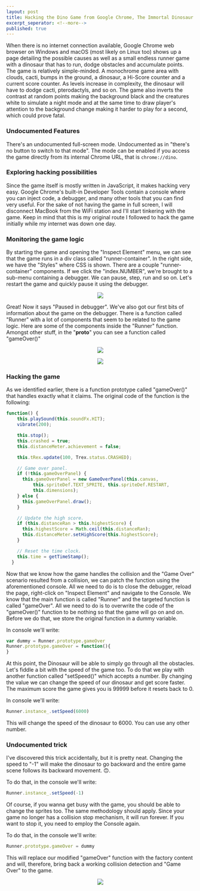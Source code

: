 ```yaml
---
layout: post
title: Hacking the Dino Game from Google Chrome, The Immortal Dinosaur
excerpt_seperator: <!--more-->
published: true
---
```


When there is no internet connection available, Google Chrome web browser on Windows and macOS (most likely on Linux too) shows up a page detailing the possible causes as well as a small endless runner game with a dinosaur that has to run, dodge obstacles and accumulate points. The game is relatively simple-minded. A monochrome game area with clouds, cacti, bumps in the ground, a dinosaur, a Hi-Score counter and a current score counter. As levels increase in complexity, the dinosaur will have to dodge cacti, pterodactyls, and so on. The game also inverts the contrast at random points making the background black and the creatures white to simulate a night mode and at the same time to draw player's attention to the background change making it harder to play for a second, which could prove fatal.

### Undocumented Features
There's an undocumented full-screen mode. Undocumented as in "there's no button to switch to that mode". The mode can be enabled if you access the game directly from its internal Chrome URL, that is `chrome://dino`.

### Exploring hacking possibilities
Since the game itself is mostly written in JavaScript, it makes hacking very easy. Google Chrome's built-in Developer Tools contain a console where you can inject code, a debugger, and many other tools that you can find very useful. For the sake of not having the game in full screen, I will disconnect MacBook from the WiFi station and I'll start tinkering with the game. Keep in mind that this is my original route I followed to hack the game initially while my internet was down one day.

### Monitoring the game logic
By starting the game and opening the "Inspect Element" menu, we can see that the game runs in a div class called "runner-container". In the right side, we have the "Styles" where CSS is shown. There are a couple "runner-container" components. If we click the "index.NUMBER", we're brought to a sub-menu containing a debugger. We can pause, step, run and so on. Let's restart the game and quickly pause it using the debugger.

<p align="center">
  <img src="https://user-images.githubusercontent.com/15067741/40609789-c7837376-623d-11e8-8a07-8926d31258e8.png"/>
</p>

Great! Now it says "Paused in debugger". We've also got our first bits of information about the game on the debugger. There is a function called "Runner" with a lot of components that seem to be related to the game logic. Here are some of the components inside the "Runner" function. Amongst other stuff, in the "__proto__" you can see a function called "gameOver()"

<p align="center">
  <img src="https://user-images.githubusercontent.com/15067741/40610200-6a65f432-623f-11e8-8e0e-de418a4263b3.png"/>
</p>

<p align="center">
  <img src="https://user-images.githubusercontent.com/15067741/40609799-cade4da2-623d-11e8-874f-431d82adb0e6.png"/>
</p>

### Hacking the game

As we identified earlier, there is a function prototype called "gameOver()" that handles exactly what it claims. The original code of the function is the following:

```js
function() {
    this.playSound(this.soundFx.HIT);
    vibrate(200);

    this.stop();
    this.crashed = true;
    this.distanceMeter.achievement = false;

    this.tRex.update(100, Trex.status.CRASHED);

    // Game over panel.
    if (!this.gameOverPanel) {
      this.gameOverPanel = new GameOverPanel(this.canvas,
          this.spriteDef.TEXT_SPRITE, this.spriteDef.RESTART,
          this.dimensions);
    } else {
      this.gameOverPanel.draw();
    }

    // Update the high score.
    if (this.distanceRan > this.highestScore) {
      this.highestScore = Math.ceil(this.distanceRan);
      this.distanceMeter.setHighScore(this.highestScore);
    }

    // Reset the time clock.
    this.time = getTimeStamp();
  }
```

Now that we know how the game handles the collision and the "Game Over" scenario resulted from a collision, we can patch the function using the aforementioned console.
All we need to do is to close the debugger, reload the page, right-click on "Inspect Element" and navigate to the Console. We know that the main function is called "Runner" and the targeted function is called "gameOver". All we need to do is to overwrite the code of the "gameOver()" function to be nothing so that the game will go on and on. Before we do that, we store the original function in a dummy variable.

In console we'll write:
```js
var dummy = Runner.prototype.gameOver
Runner.prototype.gameOver = function(){
}
```
At this point, the Dinosaur will be able to simply go through all the obstacles.
Let's fiddle a bit with the speed of the game too. To do that we play with another function called "setSpeed()" which accepts a number. By changing the value we can change the speed of our dinosaur and get score faster. The maximum score the game gives you is 99999 before it resets back to 0.

In console we'll write:

```js
Runner.instance_.setSpeed(6000)
```
This will change the speed of the dinosaur to 6000. You can use any other number.

### Undocumented trick
I've discovered this trick accidentally, but it is pretty neat. Changing the speed to "-1" will make the dinosaur to go backward and the entire game scene follows its backward movement. 🙃.

To do that, in the console we'll write:

```js
Runner.instance_.setSpeed(-1)
```
Of course, if you wanna get busy with the game, you should be able to change the sprites too. The same methodology should apply.
Since your game no longer has a collision stop mechanism, it will run forever. If you want to stop it, you need to employ the Console again.

To do that, in the console we'll write:

```js
Runner.prototype.gameOver = dummy
```

This will replace our modified "gameOver" function with the factory content and will, therefore, bring back a working collision detection and "Game Over" to the game.

<p align="center">
  <img src="https://user-images.githubusercontent.com/15067741/40609987-869df9a2-623e-11e8-8195-01eee9a672a4.png"/>
</p>
